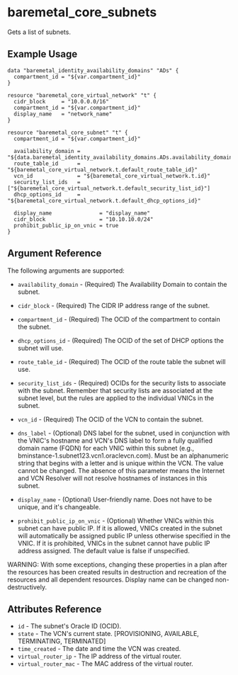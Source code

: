 # baremetal\_core\_subnets

Gets a list of subnets.

## Example Usage

```
data "baremetal_identity_availability_domains" "ADs" {
  compartment_id = "${var.compartment_id}"
}

resource "baremetal_core_virtual_network" "t" {
  cidr_block     = "10.0.0.0/16"
  compartment_id = "${var.compartment_id}"
  display_name   = "network_name"
}

resource "baremetal_core_subnet" "t" {
  compartment_id = "${var.compartment_id}"

  availability_domain = "${data.baremetal_identity_availability_domains.ADs.availability_domains.0.name}"
  route_table_id      = "${baremetal_core_virtual_network.t.default_route_table_id}"
  vcn_id              = "${baremetal_core_virtual_network.t.id}"
  security_list_ids   = ["${baremetal_core_virtual_network.t.default_security_list_id}"]
  dhcp_options_id     = "${baremetal_core_virtual_network.t.default_dhcp_options_id}"

  display_name               = "display_name"
  cidr_block                 = "10.10.10.0/24"
  prohibit_public_ip_on_vnic = true
}
```

## Argument Reference

The following arguments are supported:

* `availability_domain` - (Required) The Availability Domain to contain the subnet.
* `cidr_block` - (Required) The CIDR IP address range of the subnet.
* `compartment_id` - (Required) The OCID of the compartment to contain the subnet.
* `dhcp_options_id` - (Required) The OCID of the set of DHCP options the subnet will use.
* `route_table_id` - (Required) The OCID of the route table the subnet will use.
* `security_list_ids` - (Required) OCIDs for the security lists to associate with the subnet. Remember that security lists are associated at the subnet level, but the rules are applied to the individual VNICs in the subnet.
* `vcn_id` - (Required) The OCID of the VCN to contain the subnet.

* `dns_label` - (Optional) DNS label for the subnet, used in conjunction with the VNIC's hostname and VCN's DNS label to form a fully qualified domain name (FQDN) for each VNIC within this subnet (e.g., bminstance-1.subnet123.vcn1.oraclevcn.com). Must be an alphanumeric string that begins with a letter and is unique within the VCN. The value cannot be changed. The absence of this parameter means the Internet and VCN Resolver will not resolve hostnames of instances in this subnet.
* `display_name` - (Optional) User-friendly name. Does not have to be unique, and it's changeable.
* `prohibit_public_ip_on_vnic` - (Optional) Whether VNICs within this subnet can have public IP. If it is allowed, VNICs created in the subnet will automatically be assigned public IP unless otherwise specified in the VNIC. If it is prohibited, VNICs in the subnet cannot have public IP address assigned. The default value is false if unspecified.

WARNING: With some exceptions, changing these properties in a plan after the resources has been created results in destruction and recreation of the resources and all dependent resources. Display name can be changed non-destructively.  

## Attributes Reference

* `id` - The subnet's Oracle ID (OCID).
* `state` - The VCN's current state. [PROVISIONING, AVAILABLE, TERMINATING, TERMINATED]
* `time_created` - The date and time the VCN was created.
* `virtual_router_ip` - The IP address of the virtual router.
* `virtual_router_mac` - The MAC address of the virtual router.
